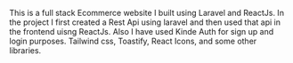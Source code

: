 This is a full stack Ecommerce website I built using Laravel and ReactJs. In the project I first created a Rest Api using laravel and then used that api in the frontend uisng ReactJs. Also I have used Kinde Auth for sign up and login purposes. Tailwind css, Toastify, React Icons, and some other libraries.
